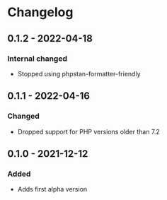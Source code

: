 # Changelog

## 0.1.2 - 2022-04-18
### Internal changed

- Stopped using phpstan-formatter-friendly

## 0.1.1 - 2022-04-16
### Changed

- Dropped support for PHP versions older than 7.2

## 0.1.0 - 2021-12-12
### Added
- Adds first alpha version
